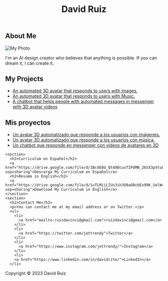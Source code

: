 
<html>
<head>
  <title>David Ruiz</title>
  <meta name="viewport" content="width=device-width, initial-scale=1">
  <link href="https://fonts.googleapis.com/css2?family=Roboto:wght@300;400;500;700&display=swap" rel="stylesheet">
  <link rel="stylesheet" href="style.css">
</head>
<body>
  <header>
    <h1>David Ruiz</h1>
  </header>
  <main>
    <section>
      <h2>About Me</h2>
      <img src="https://cdn.discordapp.com/attachments/1110038126287654966/1110038207132864665/1681955581981.png" alt="My Photo">
      <p>I'm an AI design creator who believes that anything is possible. If you can dream it, I can create it.</p>
    </section>
    <section>
      <h2>My Projects</h2>
      <ul>
        <li>
          <a href="https://fb.watch/kGBb-mTWY8/">An automated 3D avatar that responds to users with images. </a>
        </li>
        <li>
          <a href="my-mobile-app.com">An automated 3D avatar that responds to users with Music.</a>
        </li>
        <li>
          <a href="https://www.facebook.com/jettrendy">A chatbot that helps people with automated messages in messenger with 3D avatar videos</a>
    </section>
    <h2>Mis proyectos</h2>
      <ul>
        <li>
          <a href="https://fb.watch/kGBb-mTWY8/">Un avatar 3D automatizado que responde a los usuarios con imágenes. </a>
        </li>
        <li>
          <a href="my-mobile-app.com">Un avatar 3D automatizado que responde a los usuarios con música. </a>
        </li>
        <li>
          <a href="https://www.facebook.com/jettrendy">Un chatbot que responde en messenger con videos de avatares en 3D</a>
        </li>
      </ul>
   
    <section>
      <h2>Curriculum en Español</h2>
      <a href="https://drive.google.com/file/d/1BcdE8U_Qt49DcuxTIPdMN_26SX3pVtuL/view?usp=sharing">Descarga Mi Curriculum en Español</a>
      <h2>Resume in English</h2>
      <a href="https://drive.google.com/file/d/1uTLMijLIUs3ih3O9aGRcbEx99K_SelW4/view?usp=sharing">Download My Curriculum in English</a>
    </section>
    <section>
      <h2>Contact Me</h2>
      <p>You can contact me at my email address or on Twitter.</p>
      <ul>
        <li>
          <a href="mailto:ruizdavinci@gmail.com">ruizdavinci@gmail.com</a>
        </li>
        <li>
          <a href="https://twitter.com/jettrendy">Twitter</a>
        </li>
        <li>
          <a href="https://www.instagram.com/jettrendy/">Instagram</a>
        </li>
        <li>
        <a href="https://www.linkedin.com/in/davidrzte/">LinkedIn</a>
      </li>
        

 
  <footer>
    <p>Copyright &copy; 2023 David Ruiz</p>
  </footer>


